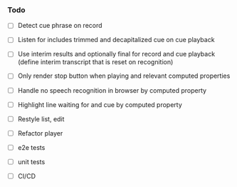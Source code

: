 ### Todo

- [ ] Detect cue phrase on record
- [ ] Listen for includes trimmed and decapitalized cue on cue playback
- [ ] Use interim results and optionally final for record and cue playback (define interim transcript that is reset on recognition)

- [ ] Only render stop button when playing and relevant computed properties
- [ ] Handle no speech recognition in browser by computed property
- [ ] Highlight line waiting for and cue by computed property

- [ ] Restyle list, edit 
- [ ] Refactor player

- [ ] e2e tests
- [ ] unit tests
- [ ] CI/CD

